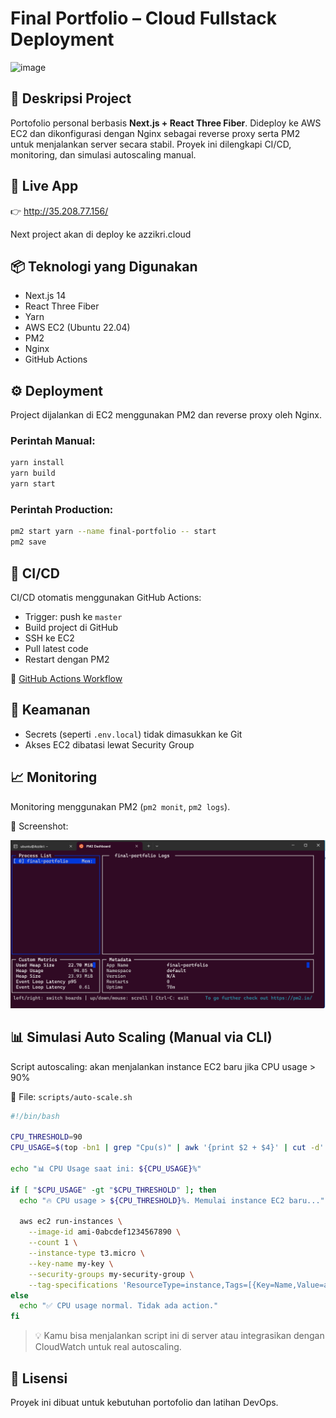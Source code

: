 # Final Portfolio – Cloud Fullstack Deployment

<img width="960" height="437" alt="image" src="https://github.com/user-attachments/assets/39af2d6f-4e67-4937-a65c-7a61854dd43e" />


## 🧩 Deskripsi Project
Portofolio personal berbasis **Next.js + React Three Fiber**. Dideploy ke AWS EC2 dan dikonfigurasi dengan Nginx sebagai reverse proxy serta PM2 untuk menjalankan server secara stabil. Proyek ini dilengkapi CI/CD, monitoring, dan simulasi autoscaling manual.

## 🚀 Live App
👉 http://35.208.77.156/

Next project akan di deploy ke azzikri.cloud

## 📦 Teknologi yang Digunakan
- Next.js 14
- React Three Fiber
- Yarn
- AWS EC2 (Ubuntu 22.04)
- PM2
- Nginx
- GitHub Actions

## ⚙️ Deployment
Project dijalankan di EC2 menggunakan PM2 dan reverse proxy oleh Nginx.

### Perintah Manual:
```bash
yarn install
yarn build
yarn start
````

### Perintah Production:

```bash
pm2 start yarn --name final-portfolio -- start
pm2 save
```

## 🔁 CI/CD

CI/CD otomatis menggunakan GitHub Actions:

* Trigger: push ke `master`
* Build project di GitHub
* SSH ke EC2
* Pull latest code
* Restart dengan PM2

📎 [GitHub Actions Workflow](https://github.com/hazzikri/final-portofolio/actions)

## 🔐 Keamanan

* Secrets (seperti `.env.local`) tidak dimasukkan ke Git
* Akses EC2 dibatasi lewat Security Group

## 📈 Monitoring

Monitoring menggunakan PM2 (`pm2 monit`, `pm2 logs`).

📸 Screenshot:

![PM2 Monitoring](/public/pm2-monitoring.png)

## 📊 Simulasi Auto Scaling (Manual via CLI)

Script autoscaling: akan menjalankan instance EC2 baru jika CPU usage > 90%

📂 File: `scripts/auto-scale.sh`

```bash
#!/bin/bash

CPU_THRESHOLD=90
CPU_USAGE=$(top -bn1 | grep "Cpu(s)" | awk '{print $2 + $4}' | cut -d'.' -f1)

echo "📊 CPU Usage saat ini: ${CPU_USAGE}%"

if [ "$CPU_USAGE" -gt "$CPU_THRESHOLD" ]; then
  echo "🔥 CPU usage > ${CPU_THRESHOLD}%. Memulai instance EC2 baru..."

  aws ec2 run-instances \
    --image-id ami-0abcdef1234567890 \
    --count 1 \
    --instance-type t3.micro \
    --key-name my-key \
    --security-groups my-security-group \
    --tag-specifications 'ResourceType=instance,Tags=[{Key=Name,Value=autoscaled-instance}]'
else
  echo "✅ CPU usage normal. Tidak ada action."
fi
```

> 💡 Kamu bisa menjalankan script ini di server atau integrasikan dengan CloudWatch untuk real autoscaling.

## 📄 Lisensi

Proyek ini dibuat untuk kebutuhan portofolio dan latihan DevOps.
